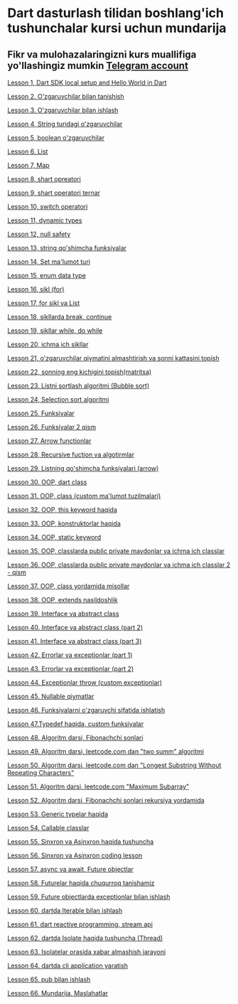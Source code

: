 # Dart dasturlash tilidan boshlang'ich tushunchalar kursi uchun mundarija
## Fikr va mulohazalaringizni kurs muallifiga yo'llashingiz mumkin [Telegram account](https://t.me/Bekhruz_M)




[Lesson 1, Dart SDK local setup and Hello World in Dart](https://github.com/MakhmudovBekhruz/dart-basics-for-beginners-in-uzbek/tree/main/Lesson%201%2C%20Dart%20SDK%20local%20setup%20and%20Hello%20World%20in%20Dart)

[Lesson 2. O'zgaruvchilar bilan tanishish](https://github.com/MakhmudovBekhruz/dart-basics-for-beginners-in-uzbek/tree/main/Lesson%202.%20O'zgaruvchilar%20bilan%20tanishish)


[Lesson 3. O'zgaruvchilar bilan ishlash](https://github.com/MakhmudovBekhruz/dart-basics-for-beginners-in-uzbek/tree/main/Lesson%203.%20O'zgaruvchilar%20bilan%20ishlash)


[Lesson 4, String turidagi o'zgaruvchilar](https://github.com/MakhmudovBekhruz/dart-basics-for-beginners-in-uzbek/tree/main/Lesson%204%2C%20String%20turidagi%20o'zgaruvchilar)


[Lesson 5, boolean o'zgaruvchilar](https://github.com/MakhmudovBekhruz/dart-basics-for-beginners-in-uzbek/tree/main/Lesson%205%2C%20boolean%20o'zgaruvchilar)


[Lesson 6. List](https://github.com/MakhmudovBekhruz/dart-basics-for-beginners-in-uzbek/tree/main/Lesson%206.%20List)


[Lesson 7, Map](https://github.com/MakhmudovBekhruz/dart-basics-for-beginners-in-uzbek/tree/main/Lesson%207%2C%20Map)

[Lesson 8, shart opreatori](https://github.com/MakhmudovBekhruz/dart-basics-for-beginners-in-uzbek/tree/main/Lesson%208%2C%20shart%20opreatori)

[Lesson 9, shart operatori ternar](https://github.com/MakhmudovBekhruz/dart-basics-for-beginners-in-uzbek/tree/main/Lesson%209%2C%20shart%20operatori%20ternar)

[Lesson 10, switch operatori](https://github.com/MakhmudovBekhruz/dart-basics-for-beginners-in-uzbek/tree/main/Lesson%2010%2C%20switch%20operatori)

[Lesson 11, dynamic types](https://github.com/MakhmudovBekhruz/dart-basics-for-beginners-in-uzbek/tree/main/Lesson%2011%2C%20dynamic%20types)

[Lesson 12, null safety](https://github.com/MakhmudovBekhruz/dart-basics-for-beginners-in-uzbek/tree/main/Lesson%2012%2C%20null%20safety)

[Lesson 13, string qo'shimcha funksiyalar](https://github.com/MakhmudovBekhruz/dart-basics-for-beginners-in-uzbek/tree/main/Lesson%2013%2C%20string%20qo'shimcha%20funksiyalar)

[Lesson 14, Set ma'lumot turi](https://github.com/MakhmudovBekhruz/dart-basics-for-beginners-in-uzbek/tree/main/Lesson%2014%2C%20Set%20ma'lumot%20turi)

[Lesson 15, enum data type](https://github.com/MakhmudovBekhruz/dart-basics-for-beginners-in-uzbek/tree/main/Lesson%2015%2C%20enum%20data%20type)

[Lesson 16, sikl (for)](https://github.com/MakhmudovBekhruz/dart-basics-for-beginners-in-uzbek/tree/main/Lesson%2016%2C%20sikl%20(for))

[Lesson 17, for sikl va List](https://github.com/MakhmudovBekhruz/dart-basics-for-beginners-in-uzbek/tree/main/Lesson%2017%2C%20for%20sikl%20va%20List)

[Lesson 18, sikllarda break, continue](https://github.com/MakhmudovBekhruz/dart-basics-for-beginners-in-uzbek/tree/main/Lesson%2018%2C%20sikllarda%20break%2C%20continue)

[Lesson 19, sikllar while, do while](https://github.com/MakhmudovBekhruz/dart-basics-for-beginners-in-uzbek/tree/main/Lesson%2019%2C%20sikllar%20while%2C%20do%20while)


[Lesson 20, ichma ich sikllar](https://github.com/MakhmudovBekhruz/dart-basics-for-beginners-in-uzbek/tree/main/Lesson%2020%2C%20ichma%20ich%20sikllar)

[Lesson 21, o'zgaruvchilar qiymatini almashtirish va sonni kattasini topish](https://github.com/MakhmudovBekhruz/dart-basics-for-beginners-in-uzbek/tree/main/Lesson%2021%2C%20o'zgaruvchilar%20qiymatini%20almashtirish%20va%20sonni%20kattasini%20topish)

[Lesson 22, sonning eng kichigini topish(matritsa)](https://github.com/MakhmudovBekhruz/dart-basics-for-beginners-in-uzbek/tree/main/Lesson%2022%2C%20sonning%20eng%20kichigini%20topish(matritsa))

[Lesson 23. Listni sortlash algoritmi (Bubble sort)](https://github.com/MakhmudovBekhruz/dart-basics-for-beginners-in-uzbek/tree/main/Lesson%2023.%20Listni%20sortlash%20algoritmi%20(Bubble%20sort))

[Lesson 24, Selection sort algoritmi](https://github.com/MakhmudovBekhruz/dart-basics-for-beginners-in-uzbek/tree/main/Lesson%2024%2C%20Selection%20sort%20algoritmi)

[Lesson 25. Funksiyalar](https://github.com/MakhmudovBekhruz/dart-basics-for-beginners-in-uzbek/tree/main/Lesson%2025.%20Funksiyalar%20)

[Lesson 26. Funksiyalar 2 qism](https://github.com/MakhmudovBekhruz/dart-basics-for-beginners-in-uzbek/tree/main/Lesson%2026.%20Funksiyalar%202%20qism)

[Lesson 27. Arrow functionlar](https://github.com/MakhmudovBekhruz/dart-basics-for-beginners-in-uzbek/tree/main/Lesson%2027.%20Arrow%20functionlar)

[Lesson 28, Recursive fuction va algotirmlar](https://github.com/MakhmudovBekhruz/dart-basics-for-beginners-in-uzbek/tree/main/Lesson%2028%2C%20Recursive%20fuction%20va%20algotirmlar)

[Lesson 29. Listning qo'shimcha funksiyalari (arrow)](https://github.com/MakhmudovBekhruz/dart-basics-for-beginners-in-uzbek/tree/main/Lesson%2029.%20Listning%20qo'shimcha%20funksiyalari%20(arrow))

[Lesson 30. OOP, dart class](https://github.com/MakhmudovBekhruz/dart-basics-for-beginners-in-uzbek/tree/main/Lesson%2030.%20OOP%2C%20dart%20class)

[Lesson 31. OOP, class (custom ma'lumot tuzilmalari)](https://github.com/MakhmudovBekhruz/dart-basics-for-beginners-in-uzbek/tree/main/Lesson%2031.%20OOP%2C%20class%20(custom%20ma'lumot%20tuzilmalari))

[Lesson 32. OOP, this keyword haqida](https://github.com/MakhmudovBekhruz/dart-basics-for-beginners-in-uzbek/tree/main/Lesson%2032.%20OOP%2C%20%20this%20keyword%20haqida)

[Lesson 33. OOP, konstruktorlar haqida](https://github.com/MakhmudovBekhruz/dart-basics-for-beginners-in-uzbek/tree/main/Lesson%2033.%20OOP%2C%20konstruktorlar%20haqida)

[Lesson 34. OOP, static keyword](https://github.com/MakhmudovBekhruz/dart-basics-for-beginners-in-uzbek/tree/main/Lesson%2034.%20OOP%2C%20static%20keyword)

[Lesson 35. OOP, classlarda public private maydonlar va ichma ich classlar](https://github.com/MakhmudovBekhruz/dart-basics-for-beginners-in-uzbek/tree/main/Lesson%2035.%20OOP%2C%20classlarda%20public%20private%20maydonlar%20va%20ichma%20ich%20classlar)

[Lesson 36. OOP, classlarda public private maydonlar va ichma ich classlar 2 - qism](https://github.com/MakhmudovBekhruz/dart-basics-for-beginners-in-uzbek/tree/main/Lesson%2036.%20OOP%2C%20classlarda%20public%20private%20maydonlar%20va%20ichma%20ich%20classlar%202%20-%20qism)

[Lesson 37. OOP, class yordamida misollar](https://github.com/MakhmudovBekhruz/dart-basics-for-beginners-in-uzbek/tree/main/Lesson%2037.%20OOP%2C%20class%20yordamida%20misollar)

[Lesson 38. OOP, extends nasildoshlik](https://github.com/MakhmudovBekhruz/dart-basics-for-beginners-in-uzbek/tree/main/Lesson%2038.%20OOP%2C%20extends%20%20nasildoshlik)

[Lesson 39. Interface va abstract class](https://github.com/MakhmudovBekhruz/dart-basics-for-beginners-in-uzbek/tree/main/Lesson%2039.%20Interface%20va%20abstract%20class)

[Lesson 40. Interface va abstract class (part 2)](https://github.com/MakhmudovBekhruz/dart-basics-for-beginners-in-uzbek/tree/main/Lesson%2040.%20Interface%20va%20abstract%20class%20(part%202))

[Lesson 41. Interface va abstract class (part 3)](https://github.com/MakhmudovBekhruz/dart-basics-for-beginners-in-uzbek/tree/main/Lesson%2041.%20Interface%20va%20abstract%20class%20(part%203))

[Lesson 42. Errorlar va exceptionlar (part 1)](https://github.com/MakhmudovBekhruz/dart-basics-for-beginners-in-uzbek/tree/main/Lesson%2042.%20Errorlar%20va%20exceptionlar%20(part%201))

[Lesson 43. Errorlar va exceptionlar (part 2)](https://github.com/MakhmudovBekhruz/dart-basics-for-beginners-in-uzbek/tree/main/Lesson%2043.%20Errorlar%20va%20exceptionlar%20(part%202))

[Lesson 44. Exceptionlar throw (custom exceptionlar)](https://github.com/MakhmudovBekhruz/dart-basics-for-beginners-in-uzbek/tree/main/Lesson%2044.%20Exceptionlar%20throw%20(custom%20exceptionlar))

[Lesson 45. Nullable qiymatlar](https://github.com/MakhmudovBekhruz/dart-basics-for-beginners-in-uzbek/tree/main/Lesson%2045.%20Nullable%20qiymatlar)

[Lesson 46. Funksiyalarni o'zgaruvchi sifatida ishlatish](https://github.com/MakhmudovBekhruz/dart-basics-for-beginners-in-uzbek/tree/main/Lesson%2046.%20Funksiyalarni%20o'zgaruvchi%20sifatida%20ishlatish)

[Lesson 47.Typedef haqida, custom funksiyalar](https://github.com/MakhmudovBekhruz/dart-basics-for-beginners-in-uzbek/tree/main/Lesson%2047.Typedef%20haqida%2C%20custom%20funksiyalar)

[Lesson 48. Algoritm darsi, Fibonachchi sonlari](https://github.com/MakhmudovBekhruz/dart-basics-for-beginners-in-uzbek/tree/main/Lesson%2048.%20Algoritm%20darsi%2C%20Fibonachchi%20sonlari)

[Lesson 49. Algoritm darsi, leetcode.com dan "two summ" algoritmi](https://github.com/MakhmudovBekhruz/dart-basics-for-beginners-in-uzbek/tree/main/Lesson%2049.%20Algoritm%20darsi%2C%20leetcode.com%20dan%20%22two%20summ%22%20algoritmi)

[Lesson 50. Algoritm darsi, leetcode.com dan "Longest Substring Without Repeating Characters"](https://github.com/MakhmudovBekhruz/dart-basics-for-beginners-in-uzbek/tree/main/Lesson%2050.%20Algoritm%20darsi%2C%20leetcode.com%20dan%20%22Longest%20Substring%20Without%20Repeating%20Characters%22)

[Lesson 51. Algoritm darsi, leetcode.com "Maximum Subarray"](https://github.com/MakhmudovBekhruz/dart-basics-for-beginners-in-uzbek/tree/main/Lesson%2051.%20Algoritm%20darsi%2C%20leetcode.com%20%22Maximum%20Subarray%22)

[Lesson 52. Algoritm darsi, Fibonachchi sonlari rekursiya yordamida](https://github.com/MakhmudovBekhruz/dart-basics-for-beginners-in-uzbek/tree/main/Lesson%2052.%20Algoritm%20darsi%2C%20Fibonachchi%20sonlari%20rekursiya%20yordamida)

[Lesson 53. Generic typelar haqida](https://github.com/MakhmudovBekhruz/dart-basics-for-beginners-in-uzbek/tree/main/Lesson%2053.%20Generic%20typelar%20haqida)

[Lesson 54. Callable classlar](https://github.com/MakhmudovBekhruz/dart-basics-for-beginners-in-uzbek/tree/main/Lesson%2054.%20Callable%20classlar)

[Lesson 55. Sinxron va Asinxron haqida tushuncha](https://github.com/MakhmudovBekhruz/dart-basics-for-beginners-in-uzbek/tree/main/Lesson%2055.%20Sinxron%20va%20Asinxron%20haqida%20tushuncha)

[Lesson 56. Sinxron va Asinxron coding lesson](https://github.com/MakhmudovBekhruz/dart-basics-for-beginners-in-uzbek/tree/main/Lesson%2056.%20Sinxron%20va%20Asinxron%20coding%20lesson)

[Lesson 57. async va await, Future objectlar](https://github.com/MakhmudovBekhruz/dart-basics-for-beginners-in-uzbek/tree/main/Lesson%2057.%20async%20va%20await%2C%20Future%20objectlar)

[Lesson 58. Futurelar haqida chuqurroq tanishamiz](https://github.com/MakhmudovBekhruz/dart-basics-for-beginners-in-uzbek/tree/main/Lesson%2058.%20Futurelar%20haqida%20chuqurroq%20tanishamiz)

[Lesson 59. Future objectlarda exceptionlar bilan ishlash](https://github.com/MakhmudovBekhruz/dart-basics-for-beginners-in-uzbek/tree/main/Lesson%2059.%20Future%20objectlarda%20exceptionlar%20bilan%20ishlash)

[Lesson 60. dartda Iterable bilan ishlash](https://github.com/MakhmudovBekhruz/dart-basics-for-beginners-in-uzbek/tree/main/Lesson%2060.%20dartda%20Iterable%20bilan%20ishlash)

[Lesson 61. dart reactive programming, stream api](https://github.com/MakhmudovBekhruz/dart-basics-for-beginners-in-uzbek/tree/main/Lesson%2061.%20dart%20reactive%20programming%2C%20stream%20api)

[Lesson 62. dartda Isolate haqida tushuncha (Thread)](https://github.com/MakhmudovBekhruz/dart-basics-for-beginners-in-uzbek/tree/main/Lesson%2062.%20dartda%20Isolate%20haqida%20tushuncha%20(Thread))

[Lesson 63. Isolatelar orasida xabar almashish jarayoni](https://github.com/MakhmudovBekhruz/dart-basics-for-beginners-in-uzbek/tree/main/Lesson%2063.%20Isolatelar%20orasida%20xabar%20almashish%20jarayoni)

[Lesson 64. dartda cli application yaratish](https://github.com/MakhmudovBekhruz/dart-basics-for-beginners-in-uzbek/tree/main/Lesson%2064.%20dartda%20cli%20application%20yaratish/dart_hello_world)

[Lesson 65. pub bilan ishlash](https://github.com/MakhmudovBekhruz/dart-basics-for-beginners-in-uzbek/tree/main/Lesson%2065.%20pub%20bilan%20ishlash/pub_bilan_ishlash)

[Lesson 66. Mundarija, Maslahatlar](https://github.com/MakhmudovBekhruz/dart-basics-for-beginners-in-uzbek/tree/main/Lesson%2066.%20Mundarija%2C%20Maslahatlar)